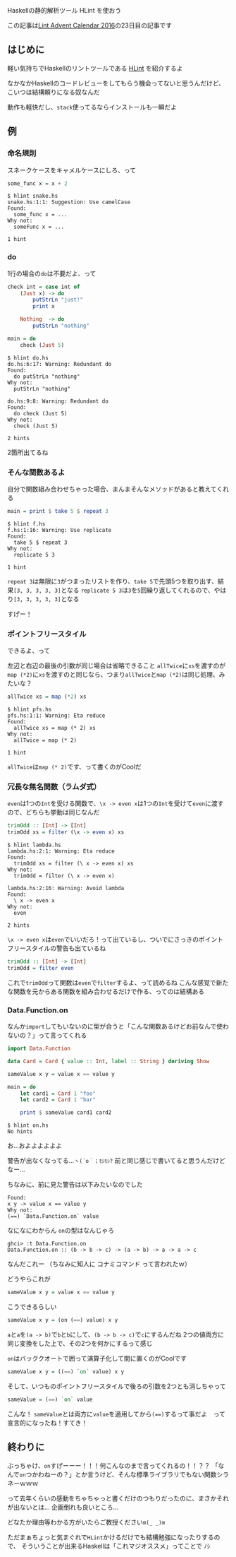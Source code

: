 Haskellの静的解析ツール HLint を使おう

この記事は[Lint Advent Calendar 2016](http://qiita.com/advent-calendar/2016/lint)の23日目の記事です

## はじめに
軽い気持ちでHaskellのリントツールである [HLint](https://github.com/ndmitchell/hlint) を紹介するよ

なかなかHaskellのコードレビューをしてもらう機会ってないと思うんだけど、こいつは結構頼りになる奴なんだ

動作も軽快だし、`stack`使ってるならインストールも一瞬だよ

## 例
### 命名規則
スネークケースをキャメルケースにしろ、って

```Haskell:snake.hs
some_func x = x + 2
```

```
$ hlint snake.hs
snake.hs:1:1: Suggestion: Use camelCase
Found:
  some_func x = ...
Why not:
  someFunc x = ...

1 hint
```

### do
1行の場合の`do`は不要だよ、って

```Haskell:do.hs
check int = case int of
    (Just x) -> do
        putStrLn "just!"
        print x

    Nothing  -> do
        putStrLn "nothing"

main = do
    check (Just 5)
```

```
$ hlint do.hs
do.hs:6:17: Warning: Redundant do
Found:
  do putStrLn "nothing"
Why not:
  putStrLn "nothing"

do.hs:9:8: Warning: Redundant do
Found:
  do check (Just 5)
Why not:
  check (Just 5)

2 hints
```

2箇所出てるね

### そんな関数あるよ
自分で関数組み合わせちゃった場合、まんまそんなメソッドがあると教えてくれる

```Haskell:f.hs
main = print $ take 5 $ repeat 3
```

```
$ hlint f.hs
f.hs:1:16: Warning: Use replicate
Found:
  take 5 $ repeat 3
Why not:
  replicate 5 3

1 hint
```

`repeat 3`は無限に`3`がつまったリストを作り、`take 5`で先頭5つを取り出す、結果`[3, 3, 3, 3, 3]`となる
`replicate 5 3`は`3`を`5`回繰り返してくれるので、やはり`[3, 3, 3, 3, 3]`となる

すげー！

### ポイントフリースタイル
できるよ、って

左辺と右辺の最後の引数が同じ場合は省略できること
`allTwice`に`xs`を渡すのが`map (*2)`に`xs`を渡すのと同じなら、つまり`allTwice`と`map (*2)`は同じ処理、みたいな？

```Haskell:pfs.hs
allTwice xs = map (*2) xs
```

```
$ hlint pfs.hs
pfs.hs:1:1: Warning: Eta reduce
Found:
  allTwice xs = map (* 2) xs
Why not:
  allTwice = map (* 2)

1 hint
```

`allTwice`は`map (* 2)`です、って書くのがCoolだ

### 冗長な無名関数（ラムダ式）
`even`は1つの`Int`を受ける関数で、`\x -> even x`は1つの`Int`を受けて`even`に渡すので、どちらも挙動は同じなんだ

```Haskell:lambda.hs
trimOdd :: [Int] -> [Int]
trimOdd xs = filter (\x -> even x) xs
```

```
$ hlint lambda.hs
lambda.hs:2:1: Warning: Eta reduce
Found:
  trimOdd xs = filter (\ x -> even x) xs
Why not:
  trimOdd = filter (\ x -> even x)

lambda.hs:2:16: Warning: Avoid lambda
Found:
  \ x -> even x
Why not:
  even

2 hints
```

`\x -> even x`は`even`でいいだろ！って出ているし、ついでにさっきのポイントフリースタイルの警告も出ているね

```Haskell:lambda.hs
trimOdd :: [Int] -> [Int]
trimOdd = filter even
```

これで`trimOdd`って関数は`even`で`filter`するよ、って読めるね
こんな感覚で新たな関数を元からある関数を組み合わせるだけで作る、ってのは結構ある

### Data.Function.on
なんか`import`してもいないのに型が合うと「こんな関数あるけどお前なんで使わないの？」って言ってくれる

```Haskell:on.hs
import Data.Function

data Card = Card { value :: Int, label :: String } deriving Show

sameValue x y = value x == value y

main = do
    let card1 = Card 1 "foo"
    let card2 = Card 1 "bar"

    print $ sameValue card1 card2
```

```
$ hlint on.hs
No hints
```

お...およよよよよよ

警告が出なくなってる...`ヽ(´o｀；ﾓｼﾓｼ?`
前と同じ感じで書いてると思うんだけどなー...

ちなみに、前に見た警告は以下みたいなのでした

```
Found:
x y -> value x == value y
Why not:
(==) `Data.Function.on` value
```

なになにわからん
`on`の型はなんじゃろ

```
ghci> :t Data.Function.on
Data.Function.on :: (b -> b -> c) -> (a -> b) -> a -> a -> c
```

なんだこれー
（ちなみに知人に コナミコマンド って言われたｗ）

どうやらこれが

```Haskell
sameValue x y = value x == value y
```

こうできるらしい

```Haskell
sameValue x y = (on (==) value) x y
```

`a`と`a`を`(a -> b)`で`b`と`b`にして、`(b -> b -> c)`で`c`にするんだね
2つの値両方に同じ変換をした上で、その2つを何かにするって感じ

`on`はバッククオートで囲って演算子化して間に置くのがCoolです

```Haskell
sameValue x y = ((==) `on` value) x y
```

そして、いつものポイントフリースタイルで後ろの引数を2つとも消しちゃって

```Haskell
sameValue = (==) `on` value
```

こんな！
`sameValue`とは両方に`value`を適用してから`(==)`するって事だよ　って宣言的になったね！すてき！

## 終わりに
ぶっちゃけ、`on`すげーーー！！！何こんなのまで言ってくれるの！！？？
「なんで`on`つかわねーの？」とか言うけど、そんな標準ライブラリでもない関数シラネーｗｗｗ

って去年くらいの感動をちゃちゃっと書くだけのつもりだったのに、まさかそれが出ないとは...
企画倒れも良いところ...

どなたか理由等わかる方がいたらご教授ください`m(_ _)m`

ただまぁちょっと気まぐれで`HLint`かけるだけでも結構勉強になったりするので、
そういうことが出来るHaskellは「これマジオススメ」ってことで ﾉｼ

